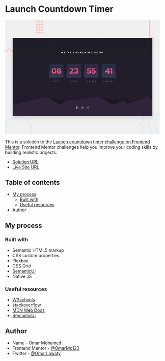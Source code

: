 # Launch Countdown Timer

![Desktop Preview](./design/desktop-preview.jpg)

This is a solution to the [Launch countdown timer challenge on Frontend Mentor](https://www.frontendmentor.io/challenges/launch-countdown-timer-N0XkGfyz-). Frontend Mentor challenges help you improve your coding skills by building realistic projects.

- [Solution URL](https://www.frontendmentor.io/solutions/launch-countdown-timer-XH6vakG8-_)
- [Live Site URL](https://launch-countdown-omarlawaty.vercel.app/)

## Table of contents

- [My process](#my-process)
  - [Built with](#built-with)
  - [Useful resources](#useful-resources)
- [Author](#author)

## My process

### Built with

- Semantic HTML5 markup
- CSS custom properties
- Flexbox
- CSS Grid
- [SemanticUI](https://semantic-ui.com/)
- Native JS

### Useful resources

- [W3schools](w3schools.com/)
- [stackoverflow](stackoverflow.com/)
- [MDN Web Docs](https://developer.mozilla.org/en-US/)
- [SemanticUI](https://semantic-ui.com/)

## Author

- Name - Omar Mohamed
- Frontend Mentor - [@OmarMo123](https://www.frontendmentor.io/profile/omarlawaty)
- Twitter - [@OmarLawaty](https://twitter.com/OmarLawaty)
